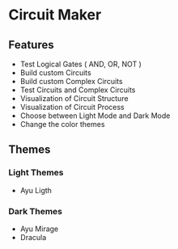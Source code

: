 # Circuit Maker

## Features

- Test Logical Gates ( AND, OR, NOT )
- Build custom Circuits
- Build custom Complex Circuits
- Test Circuits and Complex Circuits
- Visualization of Circuit Structure
- Visualization of Circuit Process
- Choose between Light Mode and Dark Mode
- Change the color themes

## Themes

### Light Themes
- Ayu Ligth

### Dark Themes
- Ayu Mirage
- Dracula